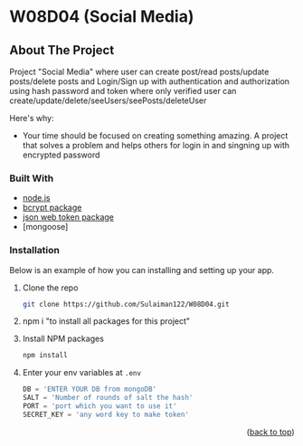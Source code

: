 # W08D04 (Social Media)

## About The Project

Project "Social Media" where user can create post/read posts/update posts/delete posts and Login/Sign up with authentication and authorization using hash password and token where only verified user can create/update/delete/seeUsers/seePosts/deleteUser

Here's why:
* Your time should be focused on creating something amazing. A project that solves a problem and helps others for login in and singning up with encrypted password



### Built With

* [node.js](https://nodejs.org/)
* [bcrypt package](https://www.npmjs.com/package/bcrypt/)
* [json web token package](https://www.npmjs.com/package/jsonwebtoken/)
* [mongoose]

### Installation

Below is an example of how you can installing and setting up your app.


1. Clone the repo
   ```sh
   git clone https://github.com/Sulaiman122/W08D04.git
   ```
2. npm i "to install all packages for this project"

3. Install NPM packages
   ```sh
   npm install
   ```
4. Enter your env variables at `.env`
   ```js
   DB = 'ENTER YOUR DB from mongoDB'
   SALT = 'Number of rounds of salt the hash'
   PORT = 'port which you want to use it'
   SECRET_KEY = 'any word key to make token'
   ```


<p align="right">(<a href="#top">back to top</a>)</p>

